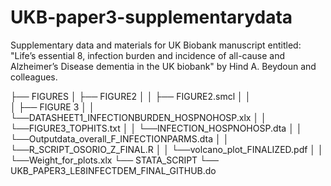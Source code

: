 # UKB-paper3-supplementarydata
Supplementary data and materials for UK Biobank manuscript entitled: "Life’s essential 8, infection burden and incidence of all-cause and Alzheimer’s Disease dementia in the UK biobank" by Hind A. Beydoun and colleagues. 

├── FIGURES
│   ├── FIGURE2
│   │   ├── FIGURE2.smcl
│   │   
│   ├── FIGURE 3
│   │   └──DATASHEET1_INFECTIONBURDEN_HOSPNOHOSP.xlx
│   │   └──FIGURE3_TOPHITS.txt
│   │   └──INFECTION_HOSPNOHOSP.dta
│   │   └──Outputdata_overall_F_INFECTIONPARMS.dta
│   │   └──R_SCRIPT_OSORIO_Z_FINAL.R
│   │   └──volcano_plot_FINALIZED.pdf
│   │   └──Weight_for_plots.xlx
└── STATA_SCRIPT
    └── UKB_PAPER3_LE8INFECTDEM_FINAL_GITHUB.do

